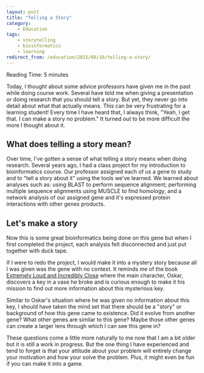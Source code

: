 ```yaml
---
layout: post
title: "Telling a Story"
category:
    - Education
tags:
    - storytelling
    - bioinformatics
    - learning
redirect_from: /education/2015/08/10/telling-a-story/
---
```


<span class="octicon octicon-clock"></span> Reading Time: 5 minutes

Today, I thought about some advice professors have given me in the past while
doing course work. Several have told me when giving a presentation or doing
research that you should tell a story. But yet, they never go into detail about
what that actually means. This can be very frustrating for a learning student!
Every time I have heard that, I always think, "Yeah, I get that. I can make a
story no problem." It turned out to be more difficult the more I thought about
it.

## What does telling a story mean?

Over time, I've gotten a sense of what telling a story means when doing
research. Several years ago, I had a class project for my introduction to
bioinformatics course. Our professor assigned each of us a gene to study and to
"tell a story about it" using the tools we've learned. We learned about analyses
such as: using BLAST to perform sequence alignment; performing multiple sequence
alignments using MUSCLE to find homology; and a network analysis of our assigned
gene and it's expressed protein interactions with other genes products.

<!--break-->

## Let's make a story

Now this is some great bioinformatics being done on this gene but when I first
completed the project, each analysis felt disconnected and just put together with
duck tape.

If I were to redo the project, I would make it into a mystery story because all
I was given was the gene with no context. It reminds me of the book [Extremely
Loud and Incredibly Close][book] where the main character, Oskar, discovers a
key in a vase he broke and is curious enough to make it his mission to find out
more information about this mysterious key.

Similar to Oskar's situation where he was given no information about this key,
I should have taken the mind set that there should be a "story" or background of
how this gene came to existence. Did it evolve from another gene? What other
genes are similar to this gene? Maybe those other genes can create a larger lens
through which I can see this gene in?

These questions come a little more naturally to me now that I am a bit older but
it is still a work in progress. But the one thing I have experienced and tend to
forget is that your attitude about your problem will entirely change your
motivation and how your solve the problem. Plus, it might even be fun if you can
make it into a game.

[book]: https://en.wikipedia.org/wiki/Extremely_Loud_and_Incredibly_Close
